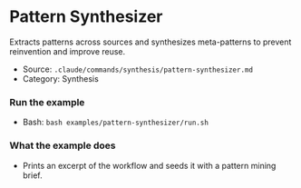 # Pattern Synthesizer

Extracts patterns across sources and synthesizes meta-patterns to prevent reinvention and improve reuse.

- Source: `.claude/commands/synthesis/pattern-synthesizer.md`
- Category: Synthesis

### Run the example
- Bash: `bash examples/pattern-synthesizer/run.sh`

### What the example does
- Prints an excerpt of the workflow and seeds it with a pattern mining brief.